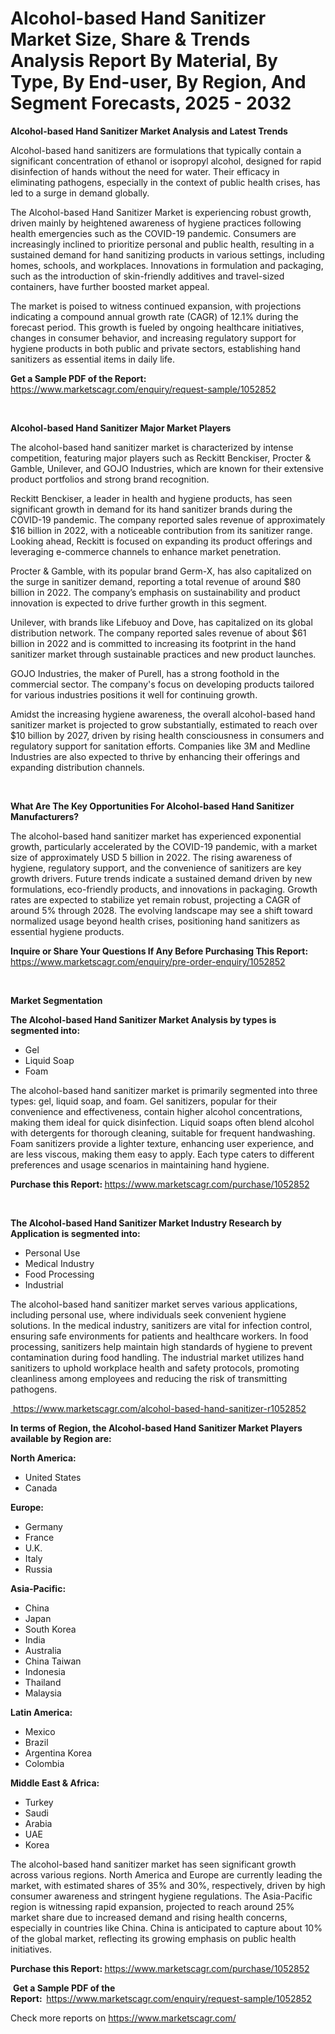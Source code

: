 <p><h1>Alcohol-based Hand Sanitizer Market Size, Share & Trends Analysis Report By Material, By Type, By End-user, By Region, And Segment Forecasts, 2025 - 2032</h1></p><p><strong>Alcohol-based Hand Sanitizer Market Analysis and Latest Trends</strong></p>
<p><p>Alcohol-based hand sanitizers are formulations that typically contain a significant concentration of ethanol or isopropyl alcohol, designed for rapid disinfection of hands without the need for water. Their efficacy in eliminating pathogens, especially in the context of public health crises, has led to a surge in demand globally.</p><p>The Alcohol-based Hand Sanitizer Market is experiencing robust growth, driven mainly by heightened awareness of hygiene practices following health emergencies such as the COVID-19 pandemic. Consumers are increasingly inclined to prioritize personal and public health, resulting in a sustained demand for hand sanitizing products in various settings, including homes, schools, and workplaces. Innovations in formulation and packaging, such as the introduction of skin-friendly additives and travel-sized containers, have further boosted market appeal.</p><p>The market is poised to witness continued expansion, with projections indicating a compound annual growth rate (CAGR) of 12.1% during the forecast period. This growth is fueled by ongoing healthcare initiatives, changes in consumer behavior, and increasing regulatory support for hygiene products in both public and private sectors, establishing hand sanitizers as essential items in daily life.</p></p>
<p><strong>Get a Sample PDF of the Report:&nbsp;</strong> <a href="https://www.marketscagr.com/enquiry/request-sample/1052852?utm_campaign=3456&utm_medium=2&utm_source=Github&utm_content=ia&utm_term=22032025&utm_id=alcohol-based-hand-sanitizer">https://www.marketscagr.com/enquiry/request-sample/1052852</a></p>
<p>&nbsp;</p>
<p><strong>Alcohol-based Hand Sanitizer Major Market Players</strong></p>
<p><p>The alcohol-based hand sanitizer market is characterized by intense competition, featuring major players such as Reckitt Benckiser, Procter & Gamble, Unilever, and GOJO Industries, which are known for their extensive product portfolios and strong brand recognition.</p><p>Reckitt Benckiser, a leader in health and hygiene products, has seen significant growth in demand for its hand sanitizer brands during the COVID-19 pandemic. The company reported sales revenue of approximately $16 billion in 2022, with a noticeable contribution from its sanitizer range. Looking ahead, Reckitt is focused on expanding its product offerings and leveraging e-commerce channels to enhance market penetration.</p><p>Procter & Gamble, with its popular brand Germ-X, has also capitalized on the surge in sanitizer demand, reporting a total revenue of around $80 billion in 2022. The company’s emphasis on sustainability and product innovation is expected to drive further growth in this segment.</p><p>Unilever, with brands like Lifebuoy and Dove, has capitalized on its global distribution network. The company reported sales revenue of about $61 billion in 2022 and is committed to increasing its footprint in the hand sanitizer market through sustainable practices and new product launches.</p><p>GOJO Industries, the maker of Purell, has a strong foothold in the commercial sector. The company's focus on developing products tailored for various industries positions it well for continuing growth.</p><p>Amidst the increasing hygiene awareness, the overall alcohol-based hand sanitizer market is projected to grow substantially, estimated to reach over $10 billion by 2027, driven by rising health consciousness in consumers and regulatory support for sanitation efforts. Companies like 3M and Medline Industries are also expected to thrive by enhancing their offerings and expanding distribution channels.</p></p>
<p>&nbsp;</p>
<p><strong>What Are The Key Opportunities For Alcohol-based Hand Sanitizer Manufacturers?</strong></p>
<p><p>The alcohol-based hand sanitizer market has experienced exponential growth, particularly accelerated by the COVID-19 pandemic, with a market size of approximately USD 5 billion in 2022. The rising awareness of hygiene, regulatory support, and the convenience of sanitizers are key growth drivers. Future trends indicate a sustained demand driven by new formulations, eco-friendly products, and innovations in packaging. Growth rates are expected to stabilize yet remain robust, projecting a CAGR of around 5% through 2028. The evolving landscape may see a shift toward normalized usage beyond health crises, positioning hand sanitizers as essential hygiene products.</p></p>
<p><strong>Inquire or Share Your Questions If Any Before Purchasing This Report:</strong> <a href="https://www.marketscagr.com/enquiry/pre-order-enquiry/1052852?utm_campaign=3456&utm_medium=2&utm_source=Github&utm_content=ia&utm_term=22032025&utm_id=alcohol-based-hand-sanitizer">https://www.marketscagr.com/enquiry/pre-order-enquiry/1052852</a></p>
<p>&nbsp;</p>
<p><strong>Market Segmentation</strong></p>
<p><strong>The Alcohol-based Hand Sanitizer Market Analysis by types is segmented into:</strong></p>
<p><ul><li>Gel</li><li>Liquid Soap</li><li>Foam</li></ul></p>
<p><p>The alcohol-based hand sanitizer market is primarily segmented into three types: gel, liquid soap, and foam. Gel sanitizers, popular for their convenience and effectiveness, contain higher alcohol concentrations, making them ideal for quick disinfection. Liquid soaps often blend alcohol with detergents for thorough cleaning, suitable for frequent handwashing. Foam sanitizers provide a lighter texture, enhancing user experience, and are less viscous, making them easy to apply. Each type caters to different preferences and usage scenarios in maintaining hand hygiene.</p></p>
<p><strong>Purchase this Report:&nbsp;</strong><a href="https://www.marketscagr.com/purchase/1052852?utm_campaign=3456&utm_medium=2&utm_source=Github&utm_content=ia&utm_term=22032025&utm_id=alcohol-based-hand-sanitizer">https://www.marketscagr.com/purchase/1052852</a></p>
<p>&nbsp;</p>
<p><strong>The Alcohol-based Hand Sanitizer Market Industry Research by Application is segmented into:</strong></p>
<p><ul><li>Personal Use</li><li>Medical Industry</li><li>Food Processing</li><li>Industrial</li></ul></p>
<p><p>The alcohol-based hand sanitizer market serves various applications, including personal use, where individuals seek convenient hygiene solutions. In the medical industry, sanitizers are vital for infection control, ensuring safe environments for patients and healthcare workers. In food processing, sanitizers help maintain high standards of hygiene to prevent contamination during food handling. The industrial market utilizes hand sanitizers to uphold workplace health and safety protocols, promoting cleanliness among employees and reducing the risk of transmitting pathogens.</p></p>
<p><a href="https://www.marketscagr.com/alcohol-based-hand-sanitizer-r1052852?utm_campaign=3456&utm_medium=2&utm_source=Github&utm_content=ia&utm_term=22032025&utm_id=alcohol-based-hand-sanitizer">&nbsp;https://www.marketscagr.com/alcohol-based-hand-sanitizer-r1052852</a></p>
<p><strong>In terms of Region, the Alcohol-based Hand Sanitizer Market Players available by Region are:</strong></p>
<p>
    <p> <strong> North America: </strong>
        <ul>
            <li>United States</li>
            <li>Canada</li>
        </ul>
        </p> 
    <p> <strong> Europe: </strong>
        <ul>
            <li>Germany</li>
            <li>France</li>
            <li>U.K.</li>
            <li>Italy</li>
            <li>Russia</li>
        </ul>
        </p> 
    <p> <strong> Asia-Pacific: </strong>
        <ul>
            <li>China</li>
            <li>Japan</li>
            <li>South Korea</li>
            <li>India</li>
            <li>Australia</li>
            <li>China Taiwan</li>
            <li>Indonesia</li>
            <li>Thailand</li>
            <li>Malaysia</li>
        </ul>
        </p> 
    <p> <strong> Latin America: </strong>
        <ul>
            <li>Mexico</li>
            <li>Brazil</li>
            <li>Argentina Korea</li>
            <li>Colombia</li>
        </ul>
        </p> 
    <p> <strong> Middle East & Africa: </strong>
        <ul>
            <li>Turkey</li>
            <li>Saudi</li>
            <li>Arabia</li>
            <li>UAE</li>
            <li>Korea</li>
        </ul>
    </p>
    </p>
<p><p>The alcohol-based hand sanitizer market has seen significant growth across various regions. North America and Europe are currently leading the market, with estimated shares of 35% and 30%, respectively, driven by high consumer awareness and stringent hygiene regulations. The Asia-Pacific region is witnessing rapid expansion, projected to reach around 25% market share due to increased demand and rising health concerns, especially in countries like China. China is anticipated to capture about 10% of the global market, reflecting its growing emphasis on public health initiatives.</p></p>
<p><strong>Purchase this Report: </strong><a href="https://www.marketscagr.com/purchase/1052852?utm_campaign=3456&utm_medium=2&utm_source=Github&utm_content=ia&utm_term=22032025&utm_id=alcohol-based-hand-sanitizer">https://www.marketscagr.com/purchase/1052852</a></p>
<p>&nbsp;<strong>Get a Sample PDF of the Report:&nbsp;&nbsp;</strong><a href="https://www.marketscagr.com/enquiry/request-sample/1052852?utm_campaign=3456&utm_medium=2&utm_source=Github&utm_content=ia&utm_term=22032025&utm_id=alcohol-based-hand-sanitizer">https://www.marketscagr.com/enquiry/request-sample/1052852</a></p>
<p><strong></strong></p>
<p>Check more reports on <a href="https://www.marketscagr.com/?utm_campaign=3456&utm_medium=2&utm_source=Github&utm_content=ia&utm_term=22032025&utm_id=alcohol-based-hand-sanitizer">https://www.marketscagr.com/</a></p>